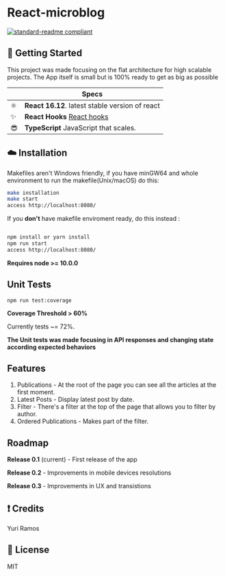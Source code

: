 # React-microblog

[![standard-readme compliant](https://img.shields.io/badge/readme%20style-standard-brightgreen.svg?style=flat-square)](https://github.com/RichardLitt/standard-readme)

## :octopus: Getting Started

This project was made focusing on the flat architecture for high scalable projects. The App itself is small but is 100% ready to get as big as possible


|     | Specs                                                                                                                            |
| --- | -------------------------------------------------------------------------------------------------------------------------------- |
| ⚛️  | **React 16.12**. latest stable version of react                                                                                  |
| ✨  | **React Hooks** [React hooks](https://reactjs.org/docs/hooks-intro.html)                                                         |
| 😎  | **TypeScript** JavaScript that scales.                                                                                           |

## :cloud: Installation

Makefiles aren't Windows friendly, if you have minGW64 and whole environment to run the makefile(Unix/macOS) do this:

```sh
make installation
make start
access http://localhost:8080/
```

If you **don't** have makefile enviroment ready, do this instead :

```sh

npm install or yarn install
npm run start
access http://localhost:8080/
```

**Requires node >= 10.0.0**


## Unit Tests

`npm run test:coverage`

**Coverage Threshold > 60%**

Currently tests ~= 72%.

**The Unit tests was made focusing in API responses and changing state according expected behaviors**

## Features

1. Publications - At the root of the page you can see all the articles at the first moment.
2. Latest Posts - Display latest post by date.
3. Filter - There's a filter at the top of the page that allows you to filter by author.
4. Ordered Publications - Makes part of the filter.

## Roadmap

**Release 0.1** (current) - First release of the app

**Release 0.2** - Improvements in mobile devices resolutions

**Release 0.3** - Improvements in UX and transistions

## :exclamation: Credits

Yuri Ramos

## :scroll: License

MIT
